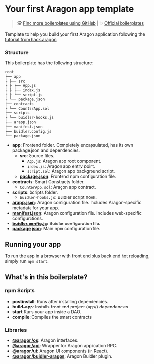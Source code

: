 # Your first Aragon app template

> 🕵️ [Find more boilerplates using GitHub](https://github.com/search?q=topic:aragon-boilerplate) |
> ✨ [Official boilerplates](https://github.com/search?q=topic:aragon-boilerplate+org:aragon)

Template to help you build your first Aragon application following the [tutorial from hack.aragon](https://hack.aragon.org/docs/tutorial.html)

### Structure

This boilerplate has the following structure:

```md
root
├── app
├ ├── src
├ ├ ├── App.js
├ ├ ├── index.js
├ ├ └── script.js
├ └── package.json
├── contracts
├ └── CounterApp.sol
├── scripts
├ └── buidler-hooks.js
├── arapp.json
├── manifest.json
├── buidler.config.js
└── package.json
```

- **app**: Frontend folder. Completely encapsulated, has its own package.json and dependencies.
  - **src**: Source files.
    - `App.js`: Aragon app root component.
    - `index.js`: Aragon app entry point.
    - `script.sol`: Aragon app background script.
  - [**package.json**](https://docs.npmjs.com/creating-a-package-json-file): Frontend npm configuration file.
- **contracts**: Smart Constracts folder.
  - `CounterApp.sol`: Aragon app contract.
- **scripts**: Scripts folder.
  - `buidler-hooks.js`: Buidler script hook.
- [**arapp.json**](https://hack.aragon.org/docs/cli-global-confg#the-arappjson-file): Aragon configuration file. Includes Aragon-specific metadata for your app.
- [**manifest.json**](https://hack.aragon.org/docs/cli-global-confg#the-manifestjson-file): Aragon configuration file. Includes web-specific configurations.
- [**buidler.config.js**](https://buidler.dev/config/): Buidler configuration file.
- [**package.json**](https://docs.npmjs.com/creating-a-package-json-file): Main npm configuration file.

## Running your app

To run the app in a browser with front end plus back end hot reloading, simply run `npm start`.

## What's in this boilerplate?

### npm Scripts

- **postinstall**: Runs after installing dependencies.
- **build-app**: Installs front end project (app/) dependencies.
- **start** Runs your app inside a DAO.
- **compile**: Compiles the smart contracts.

### Libraries

- [**@aragon/os**](https://github.com/aragon/aragonos): Aragon interfaces.
- [**@aragon/api**](https://github.com/aragon/aragon.js/tree/master/packages/aragon-api): Wrapper for Aragon application RPC.
- [**@aragon/ui**](https://github.com/aragon/aragon-ui): Aragon UI components (in React).
- [**@aragon/buidler-aragon**](https://github.com/aragon/buidler-aragon): Aragon Buidler plugin.
